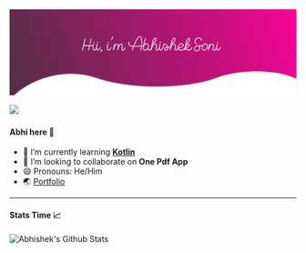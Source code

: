 <!-- # Hi there <img src="https://raw.githubusercontent.com/Abhisoni786/AbhiSoni786/master/wave.gif" width="30px"> -->

<img src="https://raw.githubusercontent.com/Abhisoni786/AbhiSoni786/master/hero.svg" alt="Hero image">

![](https://komarev.com/ghpvc/?username=AbhiSoni786&color=green)

#### Abhi here 👦

- 🌱 I’m currently learning [**Kotlin**](https://kotlinlang.org/)
- 👯 I’m looking to collaborate on **One Pdf App**
- 😄 Pronouns: He/Him
- 🌏 [Portfolio](https://abhishek-soni.netlify.app/)

---
#### Stats Time 📈
![Abhishek's Github Stats](https://github-readme-stats.vercel.app/api?username=AbhiSoni786&hide=issue,contribs,prs&show_icons=true&theme=material-palenight&show_icons=true&count_private=true)

<!-- ![Top Langs](https://github-readme-stats.vercel.app/api/top-langs/?username=AbhiSoni786&langs_count=8&layout=compact) -->


<!-- <img src="https://raw.githubusercontent.com/Abhisoni786/AbhiSoni786/master/footer.svg" alt="bottom"> -->
